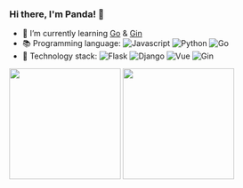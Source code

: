 ### Hi there, I'm Panda! 👋

<!--
**Pandalzy/PandaLzy** is a ✨ _special_ ✨ repository because its `README.md` (this file) appears on your GitHub profile.

- 🔭 I’m currently working on 
- 🌱 I’m currently learning SpringBoot
- 👯 I’m looking to collaborate on ...
- 🤔 I’m looking for help with ...
- 💬 Ask me about ...
- 📫 How to reach me: ...
- 😄 Pronouns: ...
- ⚡ Fun fact: ...
-->

<!-- - 🔭 I’m currently working on [gin-research-sys](https://github.com/Pandalzy/gin-research-sys) -->
- 🌱 I’m currently learning [Go](https://github.com/golang/go) & [Gin](https://github.com/gin-gonic/gin)
- 📚 Programming language: 
  ![Javascript](https://img.shields.io/badge/-JavaScript-F7DF1E?style=flat&logo=javascript&logoColor=white)
  ![Python](https://img.shields.io/badge/-Python-3776AB?style=flat&logo=Python&logoColor=white)
  ![Go](https://img.shields.io/badge/-Go-00ADD8?style=flat&logo=Go&logoColor=white)
- 🔧 Technology stack: ![Flask](https://img.shields.io/badge/-Flask-000000?style=flat&logo=Flask)
  ![Django](https://img.shields.io/badge/-Django-092E20?style=flat&logo=Django)
  ![Vue](https://img.shields.io/badge/-Vue-4FC08D?style=flat&logo=vue.js&logoColor=white)
  ![Gin](https://img.shields.io/badge/-Gin-00ADD8?style=flat&logoColor=white)


<div class="half">
  <img src="https://github-readme-stats.vercel.app/api?username=Pandalzy&show_icons=true&theme=radical" height="200"></img></a>
  <img src="https://github-readme-stats.vercel.app/api/top-langs/?username=Pandalzy&theme=radical" height="200"></img>
</div>

<!--   GitHub stats graph -->
<!-- ### 📈 GitHub Activity Graph: -->
<!-- ![Asmit's GitHub activity graph](https://activity-graph.herokuapp.com/graph?username=Pandalzy&hide_border=true&theme=redical) -->
